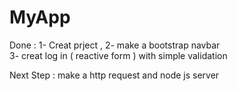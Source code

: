 # MyApp

Done : 
1- Creat prject , 
2- make a bootstrap navbar  
3- creat log in ( reactive form ) with simple validation 

Next Step : 
make a http request and node js server 